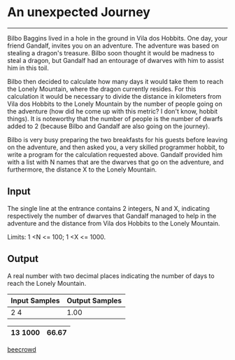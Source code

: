# An unexpected Journey

---

Bilbo Baggins lived in a hole in the ground in Vila dos Hobbits. One day, your friend Gandalf, invites you on an adventure. The adventure was based on stealing a dragon's treasure. Bilbo soon thought it would be madness to steal a dragon, but Gandalf had an entourage of dwarves with him to assist him in this toil.

Bilbo then decided to calculate how many days it would take them to reach the Lonely Mountain, where the dragon currently resides. For this calculation it would be necessary to divide the distance in kilometers from Vila dos Hobbits to the Lonely Mountain by the number of people going on the adventure (how did he come up with this metric? I don't know, hobbit things). It is noteworthy that the number of people is the number of dwarfs added to 2 (because Bilbo and Gandalf are also going on
 the journey).

Bilbo is very busy preparing the two breakfasts for his guests before leaving on the adventure, and then asked you, a very skilled programmer hobbit, to write a program for the calculation requested above. Gandalf provided him with a list with N names that are the dwarves that go on the adventure, and furthermore, the distance X to the Lonely Mountain.

## Input

The single line at the entrance contains 2 integers, N and X, indicating respectively the number of dwarves that Gandalf managed to help in the adventure and the distance from Vila dos Hobbits to the Lonely Mountain.

Limits: 1 <N <= 100; 1 <X <= 1000.

## Output

A real number with two decimal places indicating the number of days to reach the Lonely Mountain.

| Input Samples | Output Samples |
| ------------- | -------------- |
| 2 4           | 1.00           |

| 13 1000 | 66.67 |
| ------- | ----- |

[beecrowd](https://www.beecrowd.com.br/judge/en/problems/view/3145)
